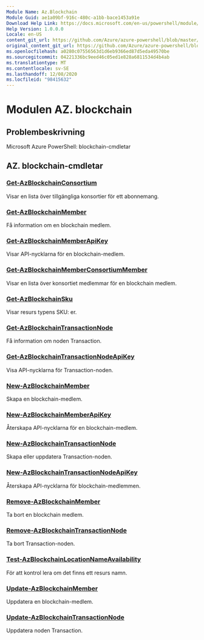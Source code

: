 ```yaml
---
Module Name: Az.Blockchain
Module Guid: ae1a09bf-916c-480c-a1bb-bace1453a91e
Download Help Link: https://docs.microsoft.com/en-us/powershell/module/az.blockchain
Help Version: 1.0.0.0
Locale: en-US
content_git_url: https://github.com/Azure/azure-powershell/blob/master/src/Blockchain/help/Az.Blockchain.md
original_content_git_url: https://github.com/Azure/azure-powershell/blob/master/src/Blockchain/help/Az.Blockchain.md
ms.openlocfilehash: a0280c07556563d1d6eb9366ed87d5eda49570be
ms.sourcegitcommit: 04221336bc9eed46c05ed1e828a6811534d4b4ab
ms.translationtype: MT
ms.contentlocale: sv-SE
ms.lasthandoff: 12/08/2020
ms.locfileid: "98415632"
---
```

# Modulen AZ. blockchain
## Problembeskrivning
Microsoft Azure PowerShell: blockchain-cmdletar

## AZ. blockchain-cmdletar
### [Get-AzBlockchainConsortium](Get-AzBlockchainConsortium.md)
Visar en lista över tillgängliga konsortier för ett abonnemang.

### [Get-AzBlockchainMember](Get-AzBlockchainMember.md)
Få information om en blockchain medlem.

### [Get-AzBlockchainMemberApiKey](Get-AzBlockchainMemberApiKey.md)
Visar API-nycklarna för en blockchain-medlem.

### [Get-AzBlockchainMemberConsortiumMember](Get-AzBlockchainMemberConsortiumMember.md)
Visar en lista över konsortiet medlemmar för en blockchain medlem.

### [Get-AzBlockchainSku](Get-AzBlockchainSku.md)
Visar resurs typens SKU: er.

### [Get-AzBlockchainTransactionNode](Get-AzBlockchainTransactionNode.md)
Få information om noden Transaction.

### [Get-AzBlockchainTransactionNodeApiKey](Get-AzBlockchainTransactionNodeApiKey.md)
Visa API-nycklarna för Transaction-noden.

### [New-AzBlockchainMember](New-AzBlockchainMember.md)
Skapa en blockchain-medlem.

### [New-AzBlockchainMemberApiKey](New-AzBlockchainMemberApiKey.md)
Återskapa API-nycklarna för en blockchain-medlem.

### [New-AzBlockchainTransactionNode](New-AzBlockchainTransactionNode.md)
Skapa eller uppdatera Transaction-noden.

### [New-AzBlockchainTransactionNodeApiKey](New-AzBlockchainTransactionNodeApiKey.md)
Återskapa API-nycklarna för blockchain-medlemmen.

### [Remove-AzBlockchainMember](Remove-AzBlockchainMember.md)
Ta bort en blockchain medlem.

### [Remove-AzBlockchainTransactionNode](Remove-AzBlockchainTransactionNode.md)
Ta bort Transaction-noden.

### [Test-AzBlockchainLocationNameAvailability](Test-AzBlockchainLocationNameAvailability.md)
För att kontrol lera om det finns ett resurs namn.

### [Update-AzBlockchainMember](Update-AzBlockchainMember.md)
Uppdatera en blockchain-medlem.

### [Update-AzBlockchainTransactionNode](Update-AzBlockchainTransactionNode.md)
Uppdatera noden Transaction.

